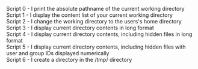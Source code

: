 Script 0 - I print the absolute pathname of the current working directory  
Script 1 - I display the content list of your current working directory   
Script 2 - I change the working directory to the users's home directory  
Script 3 - I display current directory contents in long format   
Script 4 - I display current directory contents, including hidden files in long format   
Script 5 - I display current directory contents, including hidden files with user and group IDs displayed numerically   
Script 6 - I create a directory in the /tmp/ directory   

